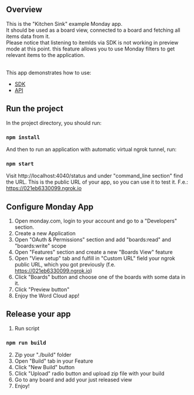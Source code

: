 ## Overview

This is the "Kitchen Sink" example Monday app.
<br>It should be used as a board view, connected to a board and fetching all items data from it.
<br>Please notice that listening to itemIds via SDK is not working in preview mode at this point. this feature allows you to use Monday filters to get relevant items to the application.

<br>This app demonstrates how to use:

- [SDK](https://github.com/mondaycom/monday-sdk-js)
- [API](https://api.developer.monday.com/docs)

## Run the project

In the project directory, you should run:

### `npm install`

And then to run an application with automatic virtual ngrok tunnel, run:

### `npm start`

Visit http://localhost:4040/status and under "command_line section" find the URL. This is the public URL of your app, so you can use it to test it.
F.e.: https://021eb6330099.ngrok.io

## Configure Monday App

1. Open monday.com, login to your account and go to a "Developers" section.
2. Create a new Application
3. Open "OAuth & Permissions" section and add "boards:read" and "boards:write" scope
4. Open "Features" section and create a new "Boards View" feature
5. Open "View setup" tab and fulfill in "Custom URL" field your ngrok public URL, which you got previously (f.e. https://021eb6330099.ngrok.io)
6. Click "Boards" button and choose one of the boards with some data in it.
7. Click "Preview button"
8. Enjoy the Word Cloud app!
## Release your app

1. Run script

### `npm run build`

2. Zip your "./build" folder
3. Open "Build" tab in your Feature
4. Click "New Build" button
5. Click "Upload" radio button and upload zip file with your build
6. Go to any board and add your just released view
7. Enjoy!

